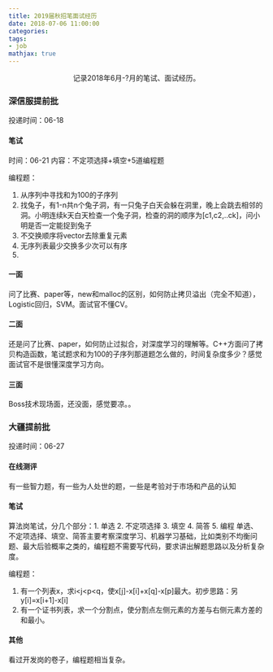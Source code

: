 ```yaml
---
title: 2019届秋招笔面试经历
date: 2018-07-06 11:00:00
categories:
tags:
- job
mathjax: true
---
```


<center>记录2018年6月-?月的笔试、面试经历。</center>

<!-- more -->

### 深信服提前批
投递时间：06-18

#### 笔试
时间：06-21
内容：不定项选择+填空+5道编程题

编程题：
1. 从序列中寻找和为100的子序列
2. 找兔子，有1-n共n个兔子洞，有一只兔子白天会躲在洞里，晚上会跳去相邻的洞。小明连续k天白天检查一个兔子洞，检查的洞的顺序为[c1,c2,..ck]，问小明是否一定能捉到兔子
3. 不交换顺序将vector去除重复元素
4. 无序列表最少交换多少次可以有序
5. 

#### 一面
问了比赛、paper等，new和malloc的区别，如何防止拷贝溢出（完全不知道），Logistic回归，SVM。面试官不懂CV。

#### 二面
还是问了比赛、paper，如何防止过拟合，对深度学习的理解等。C++方面问了拷贝构造函数，笔试题求和为100的子序列那道题怎么做的，时间复杂度多少？感觉面试官不是很懂深度学习方向。

#### 三面
Boss技术现场面，还没面，感觉要凉。。

### 大疆提前批
投递时间：06-27

#### 在线测评
有一些智力题，有一些为人处世的题，一些是考验对于市场和产品的认知

#### 笔试
算法岗笔试，分几个部分：1. 单选 2. 不定项选择 3. 填空 4. 简答 5. 编程
单选、不定项选择、填空、简答主要考察深度学习、机器学习基础，比如类别不均衡问题、最大后验概率之类的，编程题不需要写代码，要求讲出解题思路以及分析复杂度。

编程题：
1. 有一个列表x，求i\<j\<p\<q，使x[j]-x[i]+x[q]-x[p]最大。初步思路：另y[i]=x[i+1]-x[i]
2. 有一个证书列表，求一个分割点，使分割点左侧元素的方差与右侧元素方差的和最小。

#### 其他
看过开发岗的卷子，编程题相当复杂。
